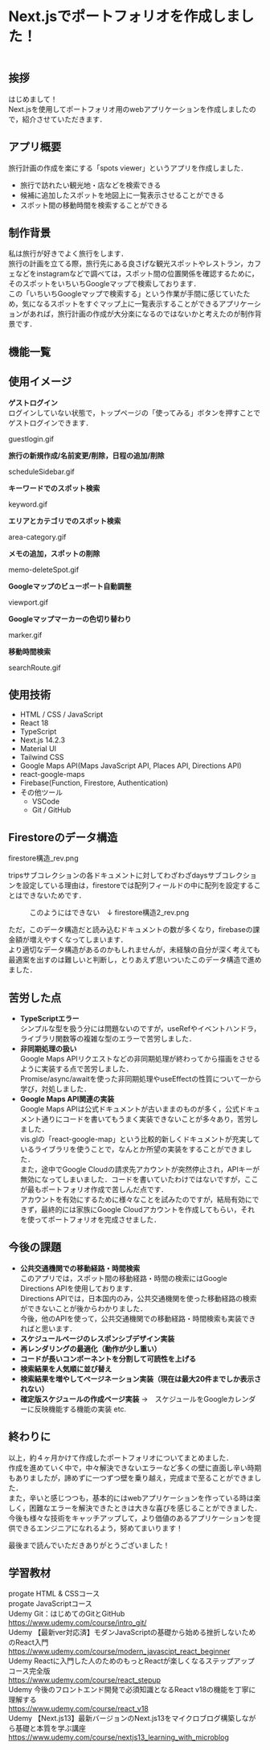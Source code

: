 # Next.jsでポートフォリオを作成しました！

![]()

## 挨拶
はじめまして！  
Next.jsを使用してポートフォリオ用のwebアプリケーションを作成しましたので，紹介させていただきます．

## アプリ概要
旅行計画の作成を楽にする「spots viewer」というアプリを作成しました．
- 旅行で訪れたい観光地・店などを検索できる
- 候補に追加したスポットを地図上に一覧表示させることができる
- スポット間の移動時間を検索することができる

## 制作背景
私は旅行が好きでよく旅行をします．  
旅行の計画を立てる際，旅行先にある良さげな観光スポットやレストラン，カフェなどをinstagramなどで調べては，スポット間の位置関係を確認するために，そのスポットをいちいちGoogleマップで検索しております．  
この「いちいちGoogleマップで検索する」という作業が手間に感じていたため，気になるスポットをすぐマップ上に一覧表示することができるアプリケーションがあれば，旅行計画の作成が大分楽になるのではないかと考えたのが制作背景です．

## 機能一覧

## 使用イメージ
**ゲストログイン**  
ログインしていない状態で，トップページの「使ってみる」ボタンを押すことでゲストログインできます．

guestlogin.gif


**旅行の新規作成/名前変更/削除，日程の追加/削除**

scheduleSidebar.gif


**キーワードでのスポット検索**

keyword.gif


**エリアとカテゴリでのスポット検索**

area-category.gif


**メモの追加，スポットの削除**

memo-deleteSpot.gif


**Googleマップのビューポート自動調整**

viewport.gif


**Googleマップマーカーの色切り替わり**

marker.gif


**移動時間検索**

searchRoute.gif

## 使用技術
- HTML / CSS / JavaScript
- React 18
- TypeScript
- Next.js 14.2.3
- Material UI
- Tailwind CSS
- Google Maps API(Maps JavaScript API, Places API, Directions API)
- react-google-maps
- Firebase(Function, Firestore, Authentication)
- その他ツール
  - VSCode
  - Git / GitHub

## Firestoreのデータ構造
firestore構造_rev.png

tripsサブコレクションの各ドキュメントに対してわざわざdaysサブコレクションを設定している理由は，firestoreでは配列フィールドの中に配列を設定することはできないためです．

　　　このようにはできない　↓
firestore構造2_rev.png

ただ，このデータ構造だと読み込むドキュメントの数が多くなり，firebaseの課金額が増えやすくなってしまいます．  
より適切なデータ構造があるのかもしれませんが，未経験の自分が深く考えても最適案を出すのは難しいと判断し，とりあえず思いついたこのデータ構造で進めました．

## 苦労した点
- **TypeScriptエラー**  
シンプルな型を扱う分には問題ないのですが，useRefやイベントハンドラ，ライブラリ関数等の複雑な型のエラーで苦労しました．
- **非同期処理の扱い**  
Google Maps APIリクエストなどの非同期処理が終わってから描画をさせるように実装する点で苦労しました．  
Promise/async/awaitを使った非同期処理やuseEffectの性質について一から学び，対処しました．
- **Google Maps API関連の実装**  
Google Maps APIは公式ドキュメントが古いままのものが多く，公式ドキュメント通りにコードを書いてもうまく実装できないことが多々あり，苦労しました．  
vis.glの「react-google-map」という比較的新しくドキュメントが充実しているライブラリを使うことで，なんとか所望の実装をすることができました．  
また，途中でGoogle Cloudの請求先アカウントが突然停止され，APIキーが無効になってしまいました．コードを書いていたわけではないですが，ここが最もポートフォリオ作成で苦しんだ点です．  
アカウントを有効にするために様々なことを試みたのですが，結局有効にできず，最終的には家族にGoogle Cloudアカウントを作成してもらい，それを使ってポートフォリオを完成させました．

## 今後の課題
- **公共交通機関での移動経路・時間検索**  
このアプリでは，スポット間の移動経路・時間の検索にはGoogle Directions APIを使用しております．  
Directions APIでは，日本国内のみ，公共交通機関を使った移動経路の検索ができないことが後からわかりました．  
今後，他のAPIを使って，公共交通機関での移動経路・時間検索も実装できればと思います．  
- **スケジュールページのレスポンシブデザイン実装**
- **再レンダリングの最適化（動作が少し重い）**
- **コードが長いコンポーネントを分割して可読性を上げる**
- **検索結果を人気順に並び替え**
- **検索結果を増やしてページネーション実装（現在は最大20件までしか表示されない）**
- **確定版スケジュールの作成ページ実装**
→　スケジュールをGoogleカレンダーに反映機能する機能の実装
etc.

## 終わりに
以上，約４ヶ月かけて作成したポートフォリオについてまとめました．  
作成を進めていく中で，中々解決できないエラーなど多くの壁に直面し辛い時期もありましたが，諦めずに一つずつ壁を乗り越え，完成まで至ることができました．  
また，辛いと感じつつも，基本的にはwebアプリケーションを作っている時は楽しく，困難なエラーを解決できたときは大きな喜びを感じることができました．  
今後も様々な技術をキャッチアップして，より価値のあるアプリケーションを提供できるエンジニアになれるよう，努めてまいります！  
  
最後まで読んでいただきありがとうございました！

## 学習教材
progate HTML & CSSコース  
progate JavaScriptコース  
Udemy Git：はじめてのGitとGitHub  
https://www.udemy.com/course/intro_git/  
Udemy 【最新ver対応済】モダンJavaScriptの基礎から始める挫折しないためのReact入門  
https://www.udemy.com/course/modern_javascipt_react_beginner  
Udemy Reactに入門した人のためのもっとReactが楽しくなるステップアップコース完全版  
https://www.udemy.com/course/react_stepup  
Udemy 今後のフロントエンド開発で必須知識となるReact v18の機能を丁寧に理解する  
https://www.udemy.com/course/react_v18  
Udemy 【Next.js13】最新バージョンのNext.js13をマイクロブログ構築しながら基礎と本質を学ぶ講座  
https://www.udemy.com/course/nextjs13_learning_with_microblog  
